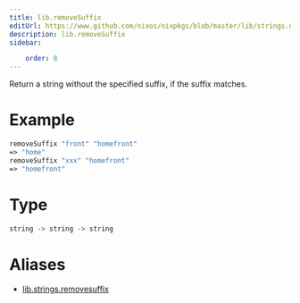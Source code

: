 ```yaml
---
title: lib.removeSuffix
editUrl: https://www.github.com/nixos/nixpkgs/blob/master/lib/strings.nix#L939C5
description: lib.removeSuffix
sidebar:

    order: 8
---
```


Return a string without the specified suffix, if the suffix matches.

# Example

```nix
removeSuffix "front" "homefront"
=> "home"
removeSuffix "xxx" "homefront"
=> "homefront"
```

# Type

```haskell
string -> string -> string
```


# Aliases

- [lib.strings.removesuffix](/nix-doc-comments/reference/lib/strings/lib-strings-removesuffix)


